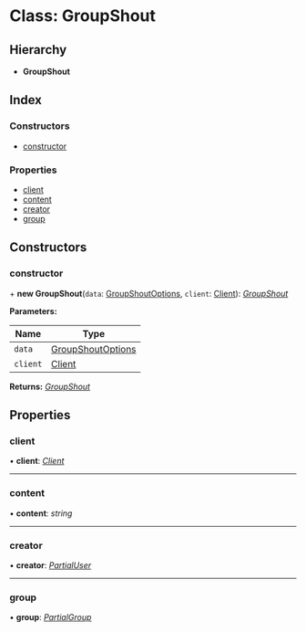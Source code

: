 
# Class: GroupShout

## Hierarchy

* **GroupShout**

## Index

### Constructors

* [constructor](_structures_group_.groupshout.md#constructor)

### Properties

* [client](_structures_group_.groupshout.md#client)
* [content](_structures_group_.groupshout.md#content)
* [creator](_structures_group_.groupshout.md#creator)
* [group](_structures_group_.groupshout.md#group)

## Constructors

### <a id="constructor" name="constructor"></a>  constructor

\+ **new GroupShout**(`data`: [GroupShoutOptions](../interfaces/_structures_group_.groupshoutoptions.md), `client`: [Client](_client_client_.client.md)): *[GroupShout](_structures_group_.groupshout.md)*

**Parameters:**

Name | Type |
------ | ------ |
`data` | [GroupShoutOptions](../interfaces/_structures_group_.groupshoutoptions.md) |
`client` | [Client](_client_client_.client.md) |

**Returns:** *[GroupShout](_structures_group_.groupshout.md)*

## Properties

### <a id="client" name="client"></a>  client

• **client**: *[Client](_client_client_.client.md)*

___

### <a id="content" name="content"></a>  content

• **content**: *string*

___

### <a id="creator" name="creator"></a>  creator

• **creator**: *[PartialUser](_structures_user_.partialuser.md)*

___

### <a id="group" name="group"></a>  group

• **group**: *[PartialGroup](_structures_group_.partialgroup.md)*
